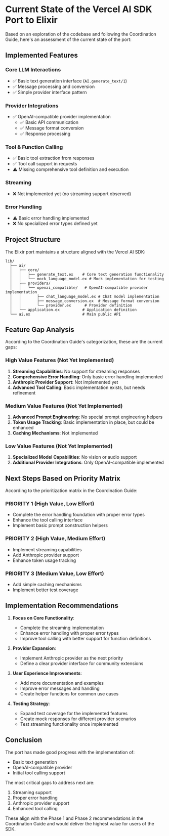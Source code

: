 # Current State of the Vercel AI SDK Port to Elixir

Based on an exploration of the codebase and following the Coordination Guide, here's an assessment of the current state of the port:

## Implemented Features

### Core LLM Interactions
- ✅ Basic text generation interface (`AI.generate_text/1`)
- ✅ Message processing and conversion
- ✅ Simple provider interface pattern

### Provider Integrations
- ✅ OpenAI-compatible provider implementation
  - ✅ Basic API communication
  - ✅ Message format conversion
  - ✅ Response processing

### Tool & Function Calling
- ✅ Basic tool extraction from responses
- ✅ Tool call support in requests
- ⚠️ Missing comprehensive tool definition and execution

### Streaming
- ❌ Not implemented yet (no streaming support observed)

### Error Handling
- ⚠️ Basic error handling implemented
- ❌ No specialized error types defined yet

## Project Structure

The Elixir port maintains a structure aligned with the Vercel AI SDK:

```
lib/
  ├── ai/
  │   ├── core/
  │   │   ├── generate_text.ex    # Core text generation functionality
  │   │   └── mock_language_model.ex # Mock implementation for testing
  │   ├── providers/
  │   │   └── openai_compatible/   # OpenAI-compatible provider implementation
  │   │       ├── chat_language_model.ex # Chat model implementation
  │   │       ├── message_conversion.ex  # Message format conversion
  │   │       └── provider.ex      # Provider definition
  │   └── application.ex          # Application definition
  └── ai.ex                       # Main public API
```

## Feature Gap Analysis

According to the Coordination Guide's categorization, these are the current gaps:

### High Value Features (Not Yet Implemented)
1. **Streaming Capabilities**: No support for streaming responses
2. **Comprehensive Error Handling**: Only basic error handling implemented
3. **Anthropic Provider Support**: Not implemented yet
4. **Advanced Tool Calling**: Basic implementation exists, but needs refinement

### Medium Value Features (Not Yet Implemented)
1. **Advanced Prompt Engineering**: No special prompt engineering helpers
2. **Token Usage Tracking**: Basic implementation in place, but could be enhanced
3. **Caching Mechanisms**: Not implemented

### Low Value Features (Not Yet Implemented)
1. **Specialized Model Capabilities**: No vision or audio support
2. **Additional Provider Integrations**: Only OpenAI-compatible implemented

## Next Steps Based on Priority Matrix

According to the prioritization matrix in the Coordination Guide:

### PRIORITY 1 (High Value, Low Effort)
- Complete the error handling foundation with proper error types
- Enhance the tool calling interface
- Implement basic prompt construction helpers

### PRIORITY 2 (High Value, Medium Effort)
- Implement streaming capabilities
- Add Anthropic provider support
- Enhance token usage tracking

### PRIORITY 3 (Medium Value, Low Effort)
- Add simple caching mechanisms
- Implement better test coverage

## Implementation Recommendations

1. **Focus on Core Functionality**:
   - Complete the streaming implementation
   - Enhance error handling with proper error types
   - Improve tool calling with better support for function definitions

2. **Provider Expansion**:
   - Implement Anthropic provider as the next priority
   - Define a clear provider interface for community extensions

3. **User Experience Improvements**:
   - Add more documentation and examples
   - Improve error messages and handling
   - Create helper functions for common use cases

4. **Testing Strategy**:
   - Expand test coverage for the implemented features
   - Create mock responses for different provider scenarios
   - Test streaming functionality once implemented

## Conclusion

The port has made good progress with the implementation of:
- Basic text generation
- OpenAI-compatible provider
- Initial tool calling support

The most critical gaps to address next are:
1. Streaming support
2. Proper error handling
3. Anthropic provider support
4. Enhanced tool calling

These align with the Phase 1 and Phase 2 recommendations in the Coordination Guide and would deliver the highest value for users of the SDK.